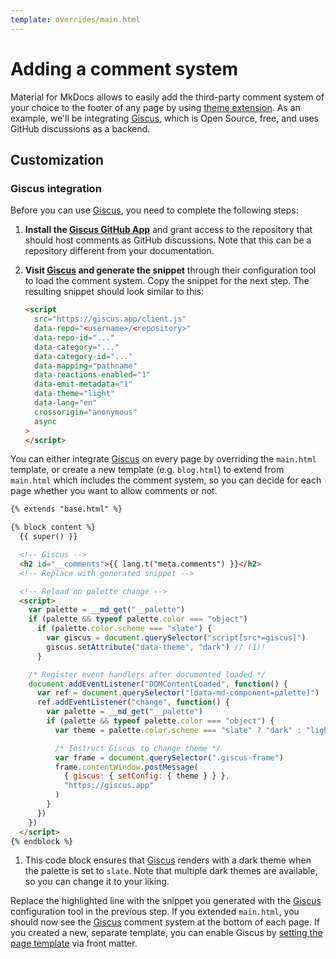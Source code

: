 ```yaml
---
template: overrides/main.html
---
```


# Adding a comment system

Material for MkDocs allows to easily add the third-party comment system of your
choice to the footer of any page by using [theme extension]. As an example,
we'll be integrating [Giscus], which is Open Source, free, and uses GitHub
discussions as a backend.

  [Giscus]: https://giscus.app/

## Customization

### Giscus integration

Before you can use [Giscus], you need to complete the following steps:

1.  __Install the [Giscus GitHub App]__ and grant access to the repository
    that should host comments as GitHub discussions. Note that this can be a
    repository different from your documentation.
2.  __Visit [Giscus] and generate the snippet__ through their configuration tool
    to load the comment system. Copy the snippet for the next step. The
    resulting snippet should look similar to this:

    ``` html
    <script
      src="https://giscus.app/client.js"
      data-repo="<username>/<repository>"
      data-repo-id="..."
      data-category="..."
      data-category-id="..."
      data-mapping="pathname"
      data-reactions-enabled="1"
      data-emit-metadata="1"
      data-theme="light"
      data-lang="en"
      crossorigin="anonymous"
      async
    >
    </script>
    ```

You can either integrate [Giscus] on every page by overriding the `main.html`
template, or create a new template (e.g. `blog.html`) to extend from `main.html`
which includes the comment system, so you can decide for each page whether you
want to allow comments or not.



``` html hl_lines="8"
{% extends "base.html" %}

{% block content %}
  {{ super() }}

  <!-- Giscus -->
  <h2 id="__comments">{{ lang.t("meta.comments") }}</h2>
  <!-- Replace with generated snippet -->

  <!-- Reload on palette change -->
  <script>
    var palette = __md_get("__palette")
    if (palette && typeof palette.color === "object")
      if (palette.color.scheme === "slate") {
        var giscus = document.querySelector("script[src*=giscus]")
        giscus.setAttribute("data-theme", "dark") // (1)!
      }

    /* Register event handlers after documented loaded */
    document.addEventListener("DOMContentLoaded", function() {
      var ref = document.querySelector("[data-md-component=palette]")
      ref.addEventListener("change", function() {
        var palette = __md_get("__palette")
        if (palette && typeof palette.color === "object") {
          var theme = palette.color.scheme === "slate" ? "dark" : "light"

          /* Instruct Giscus to change theme */
          var frame = document.querySelector(".giscus-frame")
          frame.contentWindow.postMessage(
            { giscus: { setConfig: { theme } } },
            "https://giscus.app"
          )
        }
      })
    })
  </script>
{% endblock %}
```

1.  This code block ensures that [Giscus] renders with a dark theme when the
    palette is set to `slate`. Note that multiple dark themes are available,
    so you can change it to your liking.

Replace the highlighted line with the snippet you generated with the [Giscus]
configuration tool in the previous step. If you extended `main.html`, you should
now see the [Giscus] comment system at the bottom of each page. If you created
a new, separate template, you can enable Giscus by [setting the page template]
via front matter.

  [Giscus GitHub App]: https://github.com/apps/giscus
  [theme extension]: ../customization.md#extending-the-theme
  [overriding blocks]: ../customization.md#overriding-blocks
  [setting the page template]: ../reference/index.md#setting-the-page-template
